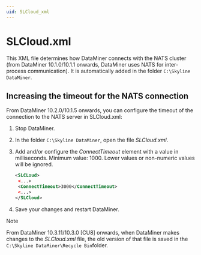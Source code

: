 ```yaml
---
uid: SLCloud_xml
---
```


# SLCloud.xml

This XML file determines how DataMiner connects with the NATS cluster (from DataMiner 10.1.0/10.1.1 onwards, DataMiner uses NATS for inter-process communication). It is automatically added in the folder `C:\Skyline DataMiner`.

## Increasing the timeout for the NATS connection

From DataMiner 10.2.0/10.1.5 onwards, you can configure the timeout of the connection to the NATS server in SLCloud.xml:

1. Stop DataMiner.

1. In the folder `C:\Skyline DataMiner`, open the file *SLCloud.xml*.

1. Add and/or configure the *ConnectTimeout* element with a value in milliseconds. Minimum value: 1000. Lower values or non-numeric values will be ignored.

   ```xml
   <SLCLoud>
    <...>
    <ConnectTimeout>3000</ConnectTimeout>
    <...>
   </SLCloud>
   ```

1. Save your changes and restart DataMiner.

> [!NOTE]
> From DataMiner 10.3.11/10.3.0 [CU8] onwards<!--RN 37401-->, when DataMiner makes changes to the *SLCloud.xml* file, the old version of that file is saved in the `C:\Skyline DataMiner\Recycle Bin`folder.
